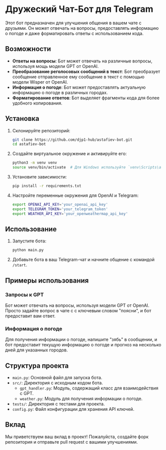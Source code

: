 # Дружеский Чат-Бот для Telegram

Этот бот предназначен для улучшения общения в вашем чате с друзьями. Он может отвечать на вопросы, предоставлять информацию о погоде и даже форматировать ответы с использованием кода.

## Возможности

- **Ответы на вопросы**: Бот может отвечать на различные вопросы, используя мощь модели GPT от OpenAI.
- **Преобразование реголосовых сообщений в текст**: Бот преобразует сообщение отправленное ему сообщение в текст с помощью модели Wisper от OpenAI.
- **Информация о погоде**: Бот может предоставлять актуальную информацию о погоде в различных городах.
- **Форматирование ответов**: Бот выделяет фрагменты кода для более удобного копирования.
## Установка

1. Склонируйте репозиторий:
    ```bash
    git clone https://github.com/djp1-hub/astafiev-bot.git
    cd astafiev-bot
    ```

2. Создайте виртуальное окружение и активируйте его:
    ```bash
    python3 -m venv venv
    source venv/bin/activate  # Для Windows используйте `venv\Scripts\activate`
    ```

3. Установите зависимости:
    ```bash
    pip install -r requirements.txt
    ```

4. Настройте переменные окружения для OpenAI и Telegram:
    ```bash
    export OPENAI_API_KEY='your_openai_api_key'
    export TELEGRAM_TOKEN='your_telegram_token'
    export WEATHER_API_KEY='your_openweathermap_api_key'
    ```

## Использование

1. Запустите бота:
    ```bash
    python main.py
    ```

2. Добавьте бота в ваш Telegram-чат и начните общение с командой `/start`.

## Примеры использования

### Запросы к GPT

Бот может отвечать на вопросы, используя модели GPT от OpenAI. Просто задайте вопрос в чате c с ключевым словом "поясни", и бот предоставит вам ответ.

### Информация о погоде

Для получения информации о погоде, напишите "зябь" в сообщении, и бот предоставит текущую информацию о погоде и прогноз на несколько дней для указанных городов.


## Структура проекта

- `main.py`: Основной файл для запуска бота.
- `src/`: Директория с исходным кодом бота.
    - `gpt_handler.py`: Модуль, содержащий класс для взаимодействия с GPT.
    - `weather.py`: Модуль для получения информации о погоде.
- `tests/`: Директория с тестами для проекта.
- `config.py`: Файл конфигурации для хранения API ключей.

## Вклад

Мы приветствуем ваш вклад в проект! Пожалуйста, создайте форк репозитория и отправьте pull request с вашими улучшениями.
